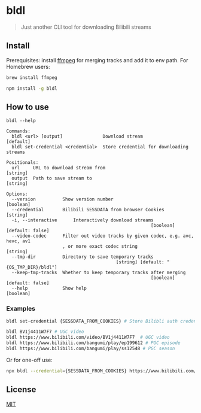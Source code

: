 # bldl

> Just another CLI tool for downloading Bilibili streams

## Install

Prerequisites: install [ffmpeg](https://ffmpeg.org/download.html) for merging tracks and add it to env path. For Homebrew users:

```sh
brew install ffmpeg
```

```sh
npm install -g bldl
```

## How to use

`bldl --help`

```
Commands:
  bldl <url> [output]               Download stream                    [default]
  bldl set-credential <credential>  Store credential for downloading streams

Positionals:
  url     URL to download stream from                                   [string]
  output  Path to save stream to                                        [string]

Options:
  --version          Show version number                               [boolean]
  --credential       Bilibili SESSDATA from browser Cookies             [string]
  -i, --interactive      Interactively download streams
                                                      [boolean] [default: false]
  --video-codec      Filter out video tracks by given codec, e.g. avc, hevc, av1
                     , or more exact codec string                       [string]
  --tmp-dir          Directory to save temporary tracks
                                         [string] [default: "{OS_TMP_DIR}/bldl"]
  --keep-tmp-tracks  Whether to keep temporary tracks after merging
                                                      [boolean] [default: false]
  --help             Show help                                         [boolean]
```

### Examples

```sh
bldl set-credential {SESSDATA_FROM_COOKIES} # Store Bilibli auth credential for downloading high quality streams

bldl BV1j4411W7F7 # UGC video
bldl https://www.bilibili.com/video/BV1j4411W7F7  # UGC video
bldl https://www.bilibili.com/bangumi/play/ep199612 # PGC episode
bldl https://www.bilibili.com/bangumi/play/ss12548 # PGC season
```

Or for one-off use:

```sh
npx bldl --credential={SESSDATA_FROM_COOKIES} https://www.bilibili.com/video/BV1j4411W7F7
```

## License

[MIT](./LICENSE)
